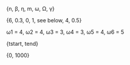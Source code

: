{n, β, η, m, ω, Ω, γ}

{6, 0.3, 0, 1, see below, 4, 0.5}

ω1 = 4, ω2 = 4, ω3 = 3, ω4 = 3, ω5 = 4, ω6 = 5

{tstart, tend}

{0, 1000}
